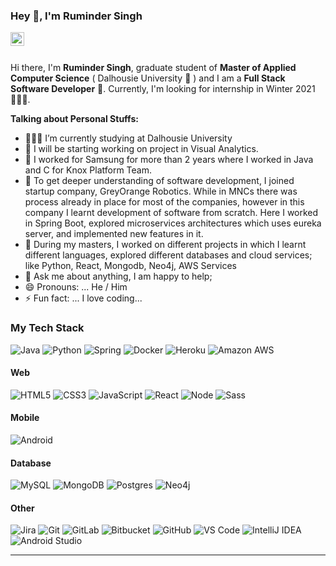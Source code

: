 ### Hey 👋, I'm Ruminder Singh

<a href="https://www.linkedin.com/in/ruminder-singh-8b38b272/" target="_blank">
  <img align="left" alt="" width="22px" src="https://cdn.jsdelivr.net/npm/simple-icons@v3/icons/linkedin.svg" />
</a>

<br />
<br />

Hi there, I'm **Ruminder Singh**, graduate student of **Master of Applied Computer Science** ( Dalhousie University 🏫 ) and I am a **Full Stack Software Developer** 🚀. Currently, I'm looking for internship in Winter 2021 👨🏽‍💻.

**Talking about Personal Stuffs:**

- 👨🏽‍💻 I’m currently studying at Dalhousie University
- 🌱 I will be starting working on project in Visual Analytics.
- 👯 I worked for Samsung for more than 2 years where I worked in Java and C for Knox Platform Team.
- 🤔 To get deeper understanding of software development, I joined startup company, GreyOrange Robotics. While in MNCs there was process already in place for most of the companies, however in this company I learnt development of software from scratch. Here I worked in Spring Boot, explored microservices architectures which uses eureka server, and implemented new features in it.
- 🤔 During my masters, I worked on different projects in which I learnt different languages, explored different databases and cloud services; like Python, React, Mongodb, Neo4j, AWS Services
- 💬 Ask me about anything, I am happy to help;
- 😄 Pronouns: ... He / Him
- ⚡ Fun fact: ... I love coding...

### My Tech Stack

![Java](http://img.shields.io/badge/-Java-007396?style=flat-square&logo=java)
![Python](http://img.shields.io/badge/-Python-3776AB?style=flat-square&logo=python&logoColor=ffffff)
![Spring](http://img.shields.io/badge/-Spring-6DB33F?style=flat-square&logo=spring&logoColor=ffffff)
![Docker](http://img.shields.io/badge/-Docker-2496ED?style=flat-square&logo=docker&logoColor=ffffff)
![Heroku](http://img.shields.io/badge/-heroku-6762A6?style=flat-square&logo=heroku&logoColor=ffffff)
![Amazon AWS](http://img.shields.io/badge/-Aamazon%20AWS-232F3E?style=flat-square&logo=amazon&logoColor=ffffff)

#### Web

![HTML5](https://img.shields.io/badge/-HTML5-%23E44D27?style=flat-square&logo=html5&logoColor=ffffff)
![CSS3](https://img.shields.io/badge/-CSS3-%231572B6?style=flat-square&logo=css3)
![JavaScript](http://img.shields.io/badge/-JavaScript-F7DF1E?style=flat-square&logo=javascript&logoColor=ffffff)
![React](http://img.shields.io/badge/-React-61DAFB?style=flat-square&logo=react&logoColor=ffffff)
![Node](http://img.shields.io/badge/-Node-339933?style=flat-square&logo=node.js&logoColor=ffffff)
![Sass](https://img.shields.io/badge/-Sass-%23CC6699?style=flat-square&logo=sass&logoColor=ffffff)

#### Mobile

![Android](http://img.shields.io/badge/-Android-3DDC84?style=flat-square&logo=android&logoColor=ffffff)

#### Database

![MySQL](https://img.shields.io/badge/-MySQL-336791?style=flat-square&logo=mysql&logoColor=ffffff)
![MongoDB](http://img.shields.io/badge/-MongoDB-47A248?style=flat-square&logo=mongodb&logoColor=ffffff)
![Postgres](https://img.shields.io/badge/postgres-%23316192.svg?&style=for-the-badge&logo=postgresql&logoColor=white)
![Neo4j](http://img.shields.io/badge/-Neo4j-008CC1?style=flat-square&logo=neo4j&logoColor=ffffff)

#### Other

![Jira](https://img.shields.io/badge/-Jira-0052CC?style=flat-square&logo=jira)
![Git](https://img.shields.io/badge/-Git-%23F05032?style=flat-square&logo=git&logoColor=%23ffffff)
![GitLab](https://img.shields.io/badge/-GitLab-FCA121?style=flat-square&logo=gitlab&logoColor=ffffff)
![Bitbucket](https://img.shields.io/badge/bitbucket%20-%230047B3.svg?&style=for-the-badge&logo=bitbucket&logoColor=white")
![GitHub](https://img.shields.io/badge/-GitHub-181717?style=flat-square&logo=github)
![VS Code](http://img.shields.io/badge/-VS%20Code-007ACC?style=flat-square&logo=visual-studio-code&logoColor=ffffff)
![IntelliJ IDEA](http://img.shields.io/badge/-IntelliJ%20IDEA-000000?style=flat-square&logo=intellij-idea&logoColor=ffffff)
![Android Studio](http://img.shields.io/badge/-Android%20Studio-3DDC84?style=flat-square&logo=android-studio&logoColor=ffffff)

---
